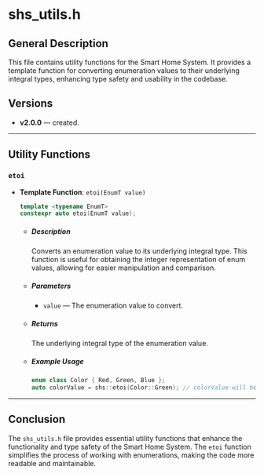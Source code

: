 # shs_utils.h

## General Description

This file contains utility functions for the Smart Home System. It provides a template function for converting enumeration values to their underlying integral types, enhancing type safety and usability in the codebase.

## Versions

- **v2.0.0** — created.

---

## Utility Functions

### `etoi`

- **Template Function**: `etoi(EnumT value)`

  ```cpp
  template <typename EnumT>
  constexpr auto etoi(EnumT value);
  ```

  - ##### Description

    Converts an enumeration value to its underlying integral type. This function is useful for obtaining the integer representation of enum values, allowing for easier manipulation and comparison.

  - ##### Parameters

    - `value` — The enumeration value to convert.

  - ##### Returns

    The underlying integral type of the enumeration value.

  - ##### Example Usage

    ```cpp
    enum class Color { Red, Green, Blue };
    auto colorValue = shs::etoi(Color::Green); // colorValue will be of type int and equal to 1
    ```

---

## Conclusion

The `shs_utils.h` file provides essential utility functions that enhance the functionality and type safety of the Smart Home System. The `etoi` function simplifies the process of working with enumerations, making the code more readable and maintainable.
